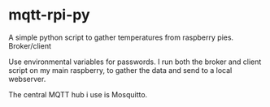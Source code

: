 # mqtt-rpi-py
A simple python script to gather temperatures from raspberry pies. Broker/client

Use environmental variables for passwords. I run both the broker and client script on my main raspberry, to gather the data and send to a local webserver.

The central MQTT hub i use is Mosquitto.
